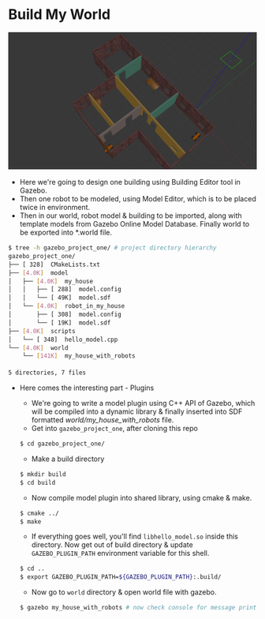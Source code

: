 # Build My World

![my_world](../screenshots/gazebo_project_one_ss.jpg)


- Here we're going to design one building using Building Editor tool in Gazebo.
- Then one robot to be modeled, using Model Editor, which is to be placed twice in environment.
- Then in our world, robot model & building to be imported, along with template models from Gazebo Online Model Database. Finally world to be exported into *.world file.

```bash
$ tree -h gazebo_project_one/ # project directory hierarchy
gazebo_project_one/
├── [ 328]  CMakeLists.txt
├── [4.0K]  model
│   ├── [4.0K]  my_house
│   │   ├── [ 288]  model.config
│   │   └── [ 49K]  model.sdf
│   └── [4.0K]  robot_in_my_house
│       ├── [ 308]  model.config
│       └── [ 19K]  model.sdf
├── [4.0K]  scripts
│   └── [ 348]  hello_model.cpp
└── [4.0K]  world
    └── [141K]  my_house_with_robots

5 directories, 7 files
```

- Here comes the interesting part - Plugins
    - We're going to write a model plugin using C++ API of Gazebo, which will be compiled into a dynamic library & finally inserted into SDF formatted _world/my_house_with_robots_ file.
    - Get into `gazebo_project_one`, after cloning this repo
    
    ```bash
    $ cd gazebo_project_one/
    ```

    - Make a build directory
    
    ```bash
    $ mkdir build
    $ cd build
    ```

    - Now compile model plugin into shared library, using cmake & make.

    ```bash
    $ cmake ../
    $ make
    ```

    - If everything goes well, you'll find `libhello_model.so` inside this directory. Now get out of build directory & update `GAZEBO_PLUGIN_PATH` environment variable for this shell.
    
    ```bash
    $ cd ..
    $ export GAZEBO_PLUGIN_PATH=${GAZEBO_PLUGIN_PATH}:.build/
    ```

    - Now go to `world` directory & open world file with gazebo.

    ```bash
    $ gazebo my_house_with_robots # now check console for message printed by model plugin
    ```

